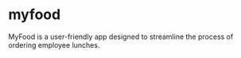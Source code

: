 # myfood
 MyFood is a user-friendly app designed to streamline the process of ordering employee lunches.
